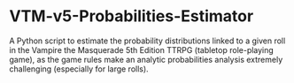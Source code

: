 # VTM-v5-Probabilities-Estimator
A Python script to estimate the probability distributions linked to a given roll in the Vampire the Masquerade 5th Edition TTRPG (tabletop role-playing game), as the game rules make an analytic probabilities analysis extremely challenging (especially for large rolls).
